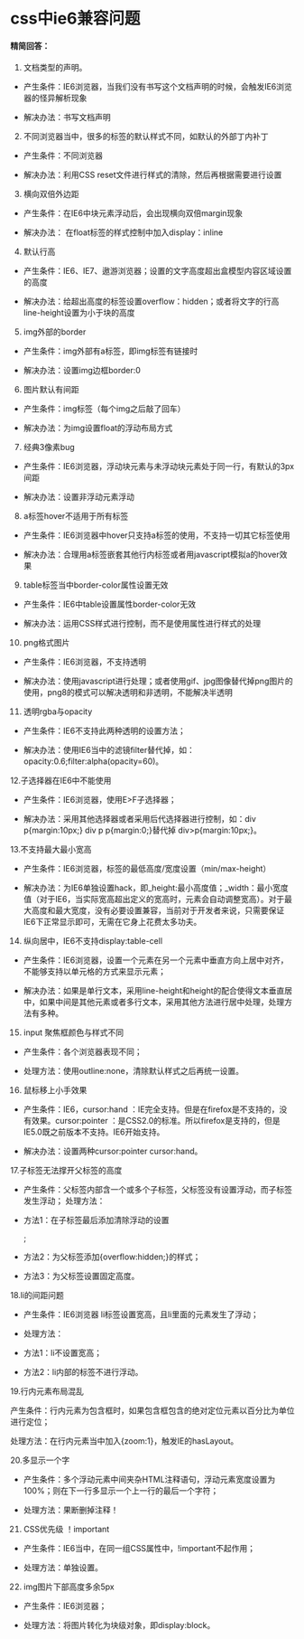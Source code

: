 # css中ie6兼容问题

#### 精简回答：

1. <!DOCTYPE HTML>文档类型的声明。 

- 产生条件：IE6浏览器，当我们没有书写这个文档声明的时候，会触发IE6浏览器的怪异解析现象

- 解决办法：书写文档声明

2. 不同浏览器当中，很多的标签的默认样式不同，如默认的外部丁内补丁

- 产生条件：不同浏览器 

- 解决办法：利用CSS reset文件进行样式的清除，然后再根据需要进行设置

3. 横向双倍外边距 

- 产生条件：在IE6中块元素浮动后，会出现横向双倍margin现象 

- 解决办法： 在float标签的样式控制中加入display：inline

4. 默认行高 

- 产生条件：IE6、IE7、遨游浏览器；设置的文字高度超出盒模型内容区域设置的高度

- 解决办法：给超出高度的标签设置overflow：hidden；或者将文字的行高line-height设置为小于块的高度 

5. img外部的border 

- 产生条件：img外部有a标签，即img标签有链接时 

- 解决办法：设置img边框border:0

6. 图片默认有间距 

- 产生条件：img标签（每个img之后敲了回车） 

- 解决办法：为img设置float的浮动布局方式 

7. 经典3像素bug 

- 产生条件：IE6浏览器，浮动块元素与未浮动块元素处于同一行，有默认的3px间距

- 解决办法：设置非浮动元素浮动 

8. a标签hover不适用于所有标签 

- 产生条件：IE6浏览器中hover只支持a标签的使用，不支持一切其它标签使用

- 解决办法：合理用a标签嵌套其他行内标签或者用javascript模拟a的hover效果

9. table标签当中border-color属性设置无效 

- 产生条件：IE6中table设置属性border-color无效 

- 解决办法：运用CSS样式进行控制，而不是使用属性进行样式的处理 

10. png格式图片 

- 产生条件：IE6浏览器，不支持透明 

- 解决办法：使用javascript进行处理；或者使用gif、jpg图像替代掉png图片的使用，png8的模式可以解决透明和非透明，不能解决半透明

11. 透明rgba与opacity 

- 产生条件：IE6不支持此两种透明的设置方法； 

- 解决办法：使用IE6当中的滤镜filter替代掉，如：opacity:0.6;filter:alpha(opacity=60)。 

12.子选择器在IE6中不能使用 

- 产生条件：IE6浏览器，使用E>F子选择器； 

- 解决办法：采用其他选择器或者采用后代选择器进行控制，如：div p{margin:10px;} div p p{margin:0;}替代掉 div>p{margin:10px;}。 

13.不支持最大最小宽高 

- 产生条件：IE6浏览器，标签的最低高度/宽度设置（min/max-height） 

- 解决办法：为IE6单独设置hack，即_height:最小高度值；_width：最小宽度值（对于IE6，当实际宽高超出定义的宽高时，元素会自动调整宽高）。对于最大高度和最大宽度，没有必要设置兼容，当前对于开发者来说，只需要保证IE6下正常显示即可，无需在它身上花费太多功夫。 

14. 纵向居中，IE6不支持display:table-cell 

- 产生条件：IE6浏览器，设置一个元素在另一个元素中垂直方向上居中对齐，不能够支持以单元格的方式来显示元素； 

- 解决办法：如果是单行文本，采用line-height和height的配合使得文本垂直居中，如果中间是其他元素或者多行文本，采用其他方法进行居中处理，处理方法有多种。 

15. input 聚焦框颜色与样式不同 

- 产生条件：各个浏览器表现不同； 

- 处理方法：使用outline:none，清除默认样式之后再统一设置。 

16. 鼠标移上小手效果 

- 产生条件：IE6，cursor:hand ：IE完全支持。但是在firefox是不支持的，没有效果。cursor:pointer ：是CSS2.0的标准。所以firefox是支持的，但是IE5.0既之前版本不支持。IE6开始支持。

- 解决办法：设置两种cursor:pointer  cursor:hand。   

17.子标签无法撑开父标签的高度 

- 产生条件：父标签内部含一个或多个子标签，父标签没有设置浮动，而子标签发生浮动；   处理方法：

- 方法1：在子标签最后添加清除浮动的设置<div style='height:0;clear:both'></div>; 

- 方法2：为父标签添加{overflow:hidden;}的样式； 

- 方法3：为父标签设置固定高度。 

18.li的间距问题 

- 产生条件：IE6浏览器 li标签设置宽高，且li里面的元素发生了浮动；

- 处理方法：

- 方法1：li不设置宽高； 

- 方法2：li内部的标签不进行浮动。 

19.行内元素布局混乱 

产生条件：行内元素为包含框时，如果包含框包含的绝对定位元素以百分比为单位进行定位； 

处理方法：在行内元素当中加入{zoom:1}，触发IE的hasLayout。 

20.多显示一个字 

- 产生条件：多个浮动元素中间夹杂HTML注释语句，浮动元素宽度设置为100%；则在下一行多显示一个上一行的最后一个字符； 

- 处理方法：果断删掉注释！

21. CSS优先级 ！important 

- 产生条件：IE6当中，在同一组CSS属性中，!important不起作用； 

- 处理方法：单独设置。

22. img图片下部高度多余5px 

- 产生条件：IE6浏览器； 

- 处理方法：将图片转化为块级对象，即display:block。

